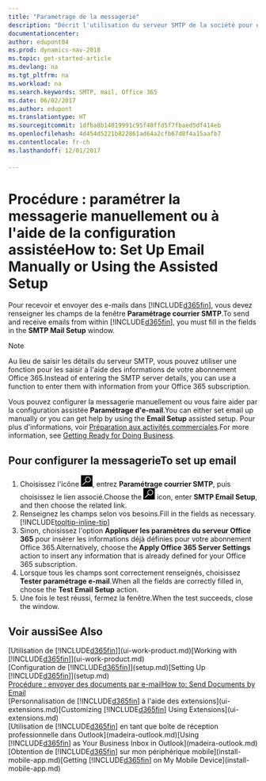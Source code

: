 ```yaml
---
title: "Paramétrage de la messagerie"
description: "Décrit l'utilisation du serveur SMTP de la société pour envoyer et recevoir des e-mails dans Dynamics NAV. Décrit également comment utiliser les paramètres du serveur de messagerie créés lors de l'abonnement à Office 365."
documentationcenter: 
author: edupont04
ms.prod: dynamics-nav-2018
ms.topic: get-started-article
ms.devlang: na
ms.tgt_pltfrm: na
ms.workload: na
ms.search.keywords: SMTP, mail, Office 365
ms.date: 06/02/2017
ms.author: edupont
ms.translationtype: HT
ms.sourcegitcommit: 1dfba8b14019991c95f40ffd5f7fbaed5df414eb
ms.openlocfilehash: 4d454d5221b822861ad64a2cfb67d8f4a15aafb7
ms.contentlocale: fr-ch
ms.lasthandoff: 12/01/2017

---
```

# <a name="how-to-set-up-email-manually-or-using-the-assisted-setup"></a><span data-ttu-id="724f8-103">Procédure : paramétrer la messagerie manuellement ou à l'aide de la configuration assistée</span><span class="sxs-lookup"><span data-stu-id="724f8-103">How to: Set Up Email Manually or Using the Assisted Setup</span></span>
<span data-ttu-id="724f8-104">Pour recevoir et envoyer des e-mails dans [!INCLUDE[d365fin](includes/d365fin_md.md)], vous devez renseigner les champs de la fenêtre **Paramétrage courrier SMTP**.</span><span class="sxs-lookup"><span data-stu-id="724f8-104">To send and receive emails from within [!INCLUDE[d365fin](includes/d365fin_md.md)], you must fill in the fields in the **SMTP Mail Setup** window.</span></span>

> [!NOTE]  
>   <span data-ttu-id="724f8-105">Au lieu de saisir les détails du serveur SMTP, vous pouvez utiliser une fonction pour les saisir à l'aide des informations de votre abonnement Office 365.</span><span class="sxs-lookup"><span data-stu-id="724f8-105">Instead of entering the SMTP server details, you can use a function to enter them with information from your Office 365 subscription.</span></span>

<span data-ttu-id="724f8-106">Vous pouvez configurer la messagerie manuellement ou vous faire aider par la configuration assistée **Paramétrage d'e-mail**.</span><span class="sxs-lookup"><span data-stu-id="724f8-106">You can either set email up manually or you can get help by using the **Email Setup** assisted setup.</span></span> <span data-ttu-id="724f8-107">Pour plus d'informations, voir [Préparation aux activités commerciales](ui-get-ready-business.md).</span><span class="sxs-lookup"><span data-stu-id="724f8-107">For more information, see [Getting Ready for Doing Business](ui-get-ready-business.md).</span></span>  

## <a name="to-set-up-email"></a><span data-ttu-id="724f8-108">Pour configurer la messagerie</span><span class="sxs-lookup"><span data-stu-id="724f8-108">To set up email</span></span>
1. <span data-ttu-id="724f8-109">Choisissez l'icône ![Page ou état pour la recherche](media/ui-search/search_small.png "Page ou état pour la recherche"), entrez **Paramétrage courrier SMTP**, puis choisissez le lien associé.</span><span class="sxs-lookup"><span data-stu-id="724f8-109">Choose the ![Search for Page or Report](media/ui-search/search_small.png "Search for Page or Report icon") icon, enter **SMTP Email Setup**, and then choose the related link.</span></span>
2. <span data-ttu-id="724f8-110">Renseignez les champs selon vos besoins.</span><span class="sxs-lookup"><span data-stu-id="724f8-110">Fill in the fields as necessary.</span></span> [!INCLUDE[tooltip-inline-tip](includes/tooltip-inline-tip_md.md)]
3. <span data-ttu-id="724f8-111">Sinon, choisissez l'option **Appliquer les paramètres du serveur Office 365** pour insérer les informations déjà définies pour votre abonnement Office 365.</span><span class="sxs-lookup"><span data-stu-id="724f8-111">Alternatively, choose the **Apply Office 365 Server Settings** action to insert any information that is already defined for your Office 365 subscription.</span></span>
4. <span data-ttu-id="724f8-112">Lorsque tous les champs sont correctement renseignés, choisissez **Tester paramétrage e-mail**.</span><span class="sxs-lookup"><span data-stu-id="724f8-112">When all the fields are correctly filled in, choose the **Test Email Setup** action.</span></span>
5. <span data-ttu-id="724f8-113">Une fois le test réussi, fermez la fenêtre.</span><span class="sxs-lookup"><span data-stu-id="724f8-113">When the test succeeds, close the window.</span></span>

## <a name="see-also"></a><span data-ttu-id="724f8-114">Voir aussi</span><span class="sxs-lookup"><span data-stu-id="724f8-114">See Also</span></span>  
<span data-ttu-id="724f8-115">[Utilisation de [!INCLUDE[d365fin](includes/d365fin_md.md)]](ui-work-product.md)</span><span class="sxs-lookup"><span data-stu-id="724f8-115">[Working with [!INCLUDE[d365fin](includes/d365fin_md.md)]](ui-work-product.md)</span></span>  
<span data-ttu-id="724f8-116">[Configuration de [!INCLUDE[d365fin](includes/d365fin_md.md)]](setup.md)</span><span class="sxs-lookup"><span data-stu-id="724f8-116">[Setting Up [!INCLUDE[d365fin](includes/d365fin_md.md)]](setup.md)</span></span>  
[<span data-ttu-id="724f8-117">Procédure : envoyer des documents par e-mail</span><span class="sxs-lookup"><span data-stu-id="724f8-117">How to: Send Documents by Email</span></span>](ui-how-send-documents-email.md)  
<span data-ttu-id="724f8-118">[Personnalisation de [!INCLUDE[d365fin](includes/d365fin_md.md)] à l'aide des extensions](ui-extensions.md)</span><span class="sxs-lookup"><span data-stu-id="724f8-118">[Customizing [!INCLUDE[d365fin](includes/d365fin_md.md)] Using Extensions](ui-extensions.md)</span></span>  
<span data-ttu-id="724f8-119">[Utilisation de [!INCLUDE[d365fin](includes/d365fin_md.md)] en tant que boîte de réception professionnelle dans Outlook](madeira-outlook.md)</span><span class="sxs-lookup"><span data-stu-id="724f8-119">[Using [!INCLUDE[d365fin](includes/d365fin_md.md)] as Your Business Inbox in Outlook](madeira-outlook.md)</span></span>  
<span data-ttu-id="724f8-120">[Obtention de [!INCLUDE[d365fin](includes/d365fin_md.md)] sur mon périphérique mobile](install-mobile-app.md)</span><span class="sxs-lookup"><span data-stu-id="724f8-120">[Getting [!INCLUDE[d365fin](includes/d365fin_md.md)] on My Mobile Device](install-mobile-app.md)</span></span>

